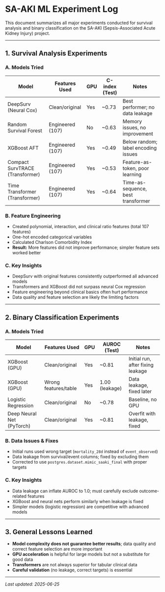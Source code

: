 # SA-AKI ML Experiment Log

This document summarizes all major experiments conducted for survival analysis and binary classification on the SA-AKI (Sepsis-Associated Acute Kidney Injury) project.

---

## 1. Survival Analysis Experiments

### **A. Models Tried**

| Model                        | Features Used         | GPU | C-index (Test) | Notes |
|------------------------------|----------------------|-----|----------------|-------|
| DeepSurv (Neural Cox)        | Clean/original       | Yes | ~0.73          | Best performer; no data leakage |
| Random Survival Forest       | Engineered (107)     | No  | ~0.63          | Memory issues, no improvement |
| XGBoost AFT                  | Engineered (107)     | Yes | ~0.49          | Below random; label encoding issues |
| Compact SurvTRACE (Transformer) | Engineered (107) | Yes | ~0.53          | Feature-as-token, poor learning |
| Time Transformer (Transformer)   | Engineered (107) | Yes | ~0.64          | Time-as-sequence, best transformer |

### **B. Feature Engineering**
- Created polynomial, interaction, and clinical ratio features (total 107 features)
- One-hot encoded categorical variables
- Calculated Charlson Comorbidity Index
- **Result:** More features did not improve performance; simpler feature sets worked better

### **C. Key Insights**
- DeepSurv with original features consistently outperformed all advanced models
- Transformers and XGBoost did not surpass neural Cox regression
- Feature engineering beyond clinical basics often hurt performance
- Data quality and feature selection are likely the limiting factors

---

## 2. Binary Classification Experiments

### **A. Models Tried**

| Model                        | Features Used         | GPU | AUROC (Test)   | Notes |
|------------------------------|----------------------|-----|----------------|-------|
| XGBoost (GPU)                | Clean/original       | Yes | ~0.81          | Initial run, after fixing leakage |
| XGBoost (GPU)                | Wrong features/table | Yes | 1.00 (leakage) | Data leakage, fixed later |
| Logistic Regression          | Clean/original       | No  | ~0.78          | Baseline, no GPU |
| Deep Neural Net (PyTorch)    | Clean/original       | Yes | ~0.81          | Overfit with leakage, fixed |

### **B. Data Issues & Fixes**
- Initial runs used wrong target (`mortality_28d` instead of `event_observed`)
- Data leakage from survival/event columns; fixed by excluding them
- Corrected to use `postgres.dataset.mimic_saaki_final` with proper targets

### **C. Key Insights**
- Data leakage can inflate AUROC to 1.0; must carefully exclude outcome-related features
- XGBoost and neural nets perform similarly when leakage is fixed
- Simpler models (logistic regression) are competitive with advanced models

---

## 3. General Lessons Learned

- **Model complexity does not guarantee better results**; data quality and correct feature selection are more important
- **GPU acceleration** is helpful for large models but not a substitute for good data
- **Transformers** are not always superior for tabular clinical data
- **Careful validation** (no leakage, correct targets) is essential

---

_Last updated: 2025-06-25_ 